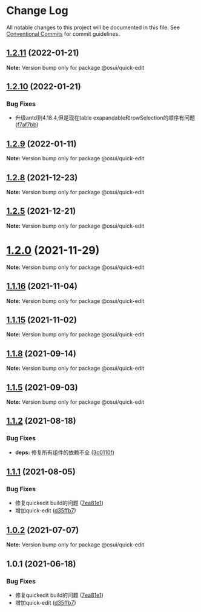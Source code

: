 # Change Log

All notable changes to this project will be documented in this file.
See [Conventional Commits](https://conventionalcommits.org) for commit guidelines.

## [1.2.11](https://gitee.com/gitee-fe/osui/tree/master/compare/v1.2.10...v1.2.11) (2022-01-21)

**Note:** Version bump only for package @osui/quick-edit





## [1.2.10](https://gitee.com/gitee-fe/osui/tree/master/compare/v1.2.9...v1.2.10) (2022-01-21)


### Bug Fixes

* 升级antd到4.18.4,但是现在table exapandable和rowSelection的顺序有问题 ([f7af7bb](https://gitee.com/gitee-fe/osui/tree/master/commits/f7af7bbad5ed53099f4cc4c97c5852e631846616))





## [1.2.9](https://gitee.com/gitee-fe/osui/tree/master/compare/v1.2.8...v1.2.9) (2022-01-11)

**Note:** Version bump only for package @osui/quick-edit





## [1.2.8](https://gitee.com/gitee-fe/osui/tree/master/compare/v1.2.7...v1.2.8) (2021-12-23)

**Note:** Version bump only for package @osui/quick-edit





## [1.2.5](https://gitee.com/gitee-fe/osui/tree/master/compare/v1.2.4...v1.2.5) (2021-12-21)

**Note:** Version bump only for package @osui/quick-edit





# [1.2.0](https://gitee.com/gitee-fe/osui/tree/master/compare/v1.1.23...v1.2.0) (2021-11-29)

**Note:** Version bump only for package @osui/quick-edit





## [1.1.16](https://gitee.com/gitee-fe/osui/tree/master/compare/v1.1.10...v1.1.16) (2021-11-04)

**Note:** Version bump only for package @osui/quick-edit





## [1.1.15](https://gitee.com/gitee-fe/osui/tree/master/compare/v1.1.10...v1.1.15) (2021-11-02)

**Note:** Version bump only for package @osui/quick-edit





## [1.1.8](https://gitee.com/gitee-fe/osui/tree/master/compare/v1.1.7...v1.1.8) (2021-09-14)

**Note:** Version bump only for package @osui/quick-edit





## [1.1.5](https://gitee.com/gitee-fe/osui/tree/master/compare/v1.1.4...v1.1.5) (2021-09-03)

**Note:** Version bump only for package @osui/quick-edit





## [1.1.2](https://gitee.com/gitee-fe/osui/tree/master/compare/v1.1.1...v1.1.2) (2021-08-18)


### Bug Fixes

* **deps:** 修复所有组件的依赖不全 ([3c0110f](https://gitee.com/gitee-fe/osui/tree/master/commits/3c0110f6798e4fdbf75616a447a1a7660a05c678))





## [1.1.1](https://gitee.com/gitee-fe/osui/tree/master/compare/v1.0.0-beta.1...v1.1.1) (2021-08-05)


### Bug Fixes

* 修复quickedit build的问题 ([7ea81e1](https://gitee.com/gitee-fe/osui/tree/master/commits/7ea81e1b046d4705cb4eb8c4d3f4ad8b74430aab))
* 增加quick-edit ([d35ffb7](https://gitee.com/gitee-fe/osui/tree/master/commits/d35ffb72d6ec4a3499de111462880d4444138c3b))





## [1.0.2](https://gitee.com/gitee-fe/osui/tree/master/compare/@osui/quick-edit@1.0.1...@osui/quick-edit@1.0.2) (2021-07-07)

**Note:** Version bump only for package @osui/quick-edit





## 1.0.1 (2021-06-18)


### Bug Fixes

* 修复quickedit build的问题 ([7ea81e1](https://gitee.com/gitee-fe/osui/tree/master/commits/7ea81e1b046d4705cb4eb8c4d3f4ad8b74430aab))
* 增加quick-edit ([d35ffb7](https://gitee.com/gitee-fe/osui/tree/master/commits/d35ffb72d6ec4a3499de111462880d4444138c3b))
